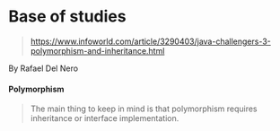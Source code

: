 # Base of studies 

> https://www.infoworld.com/article/3290403/java-challengers-3-polymorphism-and-inheritance.html

By Rafael Del Nero

#### Polymorphism

> The main thing to keep in mind is that polymorphism requires inheritance or interface implementation.